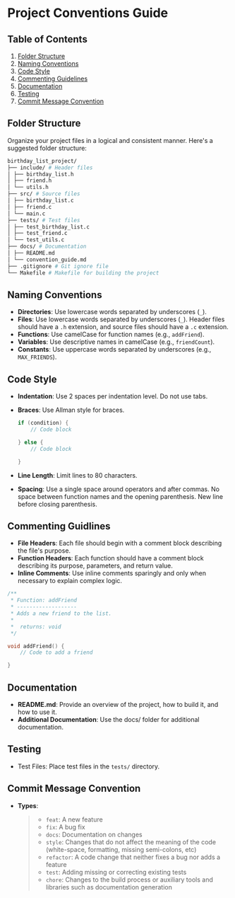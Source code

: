 # Project Conventions Guide

## Table of Contents

1. [Folder Structure](#folder-structure)
2. [Naming Conventions](#naming-conventions)
3. [Code Style](#code-style)
4. [Commenting Guidelines](#commenting-guidelines)
5. [Documentation](#documentation)
6. [Testing](#testing)
7. [Commit Message Convention](#commit-message-convention)

## Folder Structure

Organize your project files in a logical and consistent manner. Here's a suggested folder structure:

```bash
birthday_list_project/
├── include/ # Header files
│ ├── birthday_list.h
│ ├── friend.h
│ └── utils.h
├── src/ # Source files
│ ├── birthday_list.c
│ ├── friend.c
│ └── main.c
├── tests/ # Test files
│ ├── test_birthday_list.c
│ ├── test_friend.c
│ └── test_utils.c
├── docs/ # Documentation
│ ├── README.md
│ └── convention_guide.md
├── .gitignore # Git ignore file
└── Makefile # Makefile for building the project
```

## Naming Conventions

- **Directories**: Use lowercase words separated by underscores (`_`).
- **Files**: Use lowercase words separated by underscores (`_`). Header files should have a `.h` extension, and source files should have a `.c` extension.
- **Functions**: Use camelCase for function names (e.g., `addFriend`).
- **Variables**: Use descriptive names in camelCase (e.g., `friendCount`).
- **Constants**: Use uppercase words separated by underscores (e.g., `MAX_FRIENDS`).

## Code Style

- **Indentation**: Use 2 spaces per indentation level. Do not use tabs.
- **Braces**: Use Allman style for braces.

  ```c
  if (condition) {
      // Code block

  } else {
      // Code block

  }
  ```

- **Line Length**: Limit lines to 80 characters.
- **Spacing**: Use a single space around operators and after commas. No space between function names and the opening parenthesis. New line before closing parenthesis.

## Commenting Guidlines

- **File Headers**: Each file should begin with a comment block describing the file's purpose.
- **Function Headers**: Each function should have a comment block describing its purpose, parameters, and return value.
- **Inline Comments**: Use inline comments sparingly and only when necessary to explain complex logic.

```c
/**
 * Function: addFriend
 * -------------------
 * Adds a new friend to the list.
 *
 *  returns: void
 */

void addFriend() {
    // Code to add a friend

}

```

## Documentation

- **README.md**: Provide an overview of the project, how to build it, and how to use it.
- **Additional Documentation**: Use the docs/ folder for additional documentation.

## Testing

- Test Files: Place test files in the `tests/` directory.

## Commit Message Convention

- **Types**:
  > - `feat`: A new feature
  > - `fix`: A bug fix
  > - `docs`: Documentation on changes
  > - `style`: Changes that do not affect the meaning of the code (white-space, formatting, missing semi-colons, etc)
  > - `refactor`: A code change that neither fixes a bug nor adds a feature
  > - `test`: Adding missing or correcting existing tests
  > - `chore`: Changes to the build process or auxiliary tools and libraries such as documentation generation
